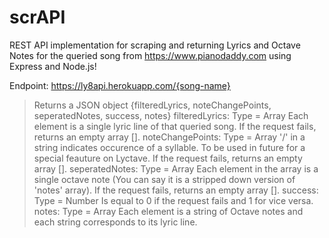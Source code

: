 # scrAPI
REST API implementation for scraping and returning Lyrics and Octave Notes for the queried song from https://www.pianodaddy.com using Express and Node.js!

Endpoint: https://ly8api.herokuapp.com/{song-name}
> Returns a JSON object {filteredLyrics, noteChangePoints, seperatedNotes, success, notes}
> filteredLyrics: Type = Array
    Each element is a single lyric line of that queried song. If the request fails, returns an empty array [].
> noteChangePoints: Type = Array
    '/' in a string indicates occurence of a syllable. To be used in future for a special feauture on Lyctave. If the request fails, returns an empty array [].
> seperatedNotes: Type = Array
    Each element in the array is a single octave note (You can say it is a stripped down version of 'notes' array). If the request fails, returns an empty array [].
> success: Type = Number
    Is equal to 0 if the request fails and 1 for vice versa.
> notes: Type = Array
    Each element is a string of Octave notes and each string corresponds to its lyric line.


